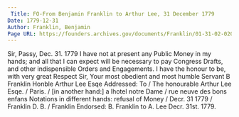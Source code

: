 ```yaml
---
 Title: FO-From Benjamin Franklin to Arthur Lee, 31 December 1779
Date: 1779-12-31
Author: Franklin, Benjamin
Page URL: https://founders.archives.gov/documents/Franklin/01-31-02-0204
---
```


Sir,
Passy, Dec. 31. 1779
I have not at present any Public Money in my hands; and all that I can expect will be necessary to pay Congress Drafts, and other indispensible Orders and Engagements. I have the honour to be, with very great Respect Sir, Your most obedient and most humble Servant
B Franklin
Honble Arthur Lee Esqe
 Addressed: To / The honourable Arthur Lee Esqe. / Paris. / [in another hand:] a lhotel notre Dame / rue neuve des bons enfans
Notations in different hands: refusal of Money / Decr. 31 1779 / Franklin D. B. / Franklin
Endorsed: B. Franklin to A. Lee Decr. 31st. 1779.

